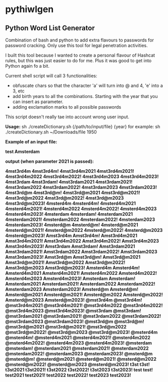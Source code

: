 # pythiwlgen
<h2>Python Word List Generator</h2>

Combination of bash and python to add extra flavours to passwords for password cracking.
Only use this tool for legal penetration activities.

I built this tool because I wanted to create a personal flavour of Hashcat rules, but this was just easier to do for me. Plus it was good to get into Python again fo a bit.

Current shell script will call 3 functionalities:
- obfuscate chars so that the character 'a' will turn into @ and 4, 'e' into a 3, etc
- add birth years to all the combinations. Starting with the year that you can insert as parameter.
- adding exclamation marks to all possible passwords

This script doesn't really tae into account wrong user input.

<b>Usage:</b>
sh ./createDictionary.sh {/path/to/input/file} {year}
for example: sh ./createDictionary.sh ~/Downloads/file 1950

<b>Example of an input file:</n>

test
Amsterdam

<b>output (when parameter 2021 is passed):</b>

4mst3rd4m
4mst3rd4m!
4mst3rd4m2021
4mst3rd4m2021!
4mst3rd4m2022
4mst3rd4m2022!
4mst3rd4m2023
4mst3rd4m2023!
4mst3rdam
4mst3rdam!
4mst3rdam2021
4mst3rdam2021!
4mst3rdam2022
4mst3rdam2022!
4mst3rdam2023
4mst3rdam2023!
4mst3rd@m
4mst3rd@m!
4mst3rd@m2021
4mst3rd@m2021!
4mst3rd@m2022
4mst3rd@m2022!
4mst3rd@m2023
4mst3rd@m2023!
4msterd4m
4msterd4m!
4msterd4m2021
4msterd4m2021!
4msterd4m2022
4msterd4m2022!
4msterd4m2023
4msterd4m2023!
4msterdam
4msterdam!
4msterdam2021
4msterdam2021!
4msterdam2022
4msterdam2022!
4msterdam2023
4msterdam2023!
4msterd@m
4msterd@m!
4msterd@m2021
4msterd@m2021!
4msterd@m2022
4msterd@m2022!
4msterd@m2023
4msterd@m2023!
Amst3rd4m
Amst3rd4m!
Amst3rd4m2021
Amst3rd4m2021!
Amst3rd4m2022
Amst3rd4m2022!
Amst3rd4m2023
Amst3rd4m2023!
Amst3rdam
Amst3rdam!
Amst3rdam2021
Amst3rdam2021!
Amst3rdam2022
Amst3rdam2022!
Amst3rdam2023
Amst3rdam2023!
Amst3rd@m
Amst3rd@m!
Amst3rd@m2021
Amst3rd@m2021!
Amst3rd@m2022
Amst3rd@m2022!
Amst3rd@m2023
Amst3rd@m2023!
Amsterd4m
Amsterd4m!
Amsterd4m2021
Amsterd4m2021!
Amsterd4m2022
Amsterd4m2022!
Amsterd4m2023
Amsterd4m2023!
Amsterdam
Amsterdam!
Amsterdam2021
Amsterdam2021!
Amsterdam2022
Amsterdam2022!
Amsterdam2023
Amsterdam2023!
Amsterd@m
Amsterd@m!
Amsterd@m2021
Amsterd@m2021!
Amsterd@m2022
Amsterd@m2022!
Amsterd@m2023
Amsterd@m2023!
@mst3rd4m
@mst3rd4m!
@mst3rd4m2021
@mst3rd4m2021!
@mst3rd4m2022
@mst3rd4m2022!
@mst3rd4m2023
@mst3rd4m2023!
@mst3rdam
@mst3rdam!
@mst3rdam2021
@mst3rdam2021!
@mst3rdam2022
@mst3rdam2022!
@mst3rdam2023
@mst3rdam2023!
@mst3rd@m
@mst3rd@m!
@mst3rd@m2021
@mst3rd@m2021!
@mst3rd@m2022
@mst3rd@m2022!
@mst3rd@m2023
@mst3rd@m2023!
@msterd4m
@msterd4m!
@msterd4m2021
@msterd4m2021!
@msterd4m2022
@msterd4m2022!
@msterd4m2023
@msterd4m2023!
@msterdam
@msterdam!
@msterdam2021
@msterdam2021!
@msterdam2022
@msterdam2022!
@msterdam2023
@msterdam2023!
@msterd@m
@msterd@m!
@msterd@m2021
@msterd@m2021!
@msterd@m2022
@msterd@m2022!
@msterd@m2023
@msterd@m2023!
t3st
t3st!
t3st2021
t3st2021!
t3st2022
t3st2022!
t3st2023
t3st2023!
test
test!
test2021
test2021!
test2022
test2022!
test2023
test2023!
